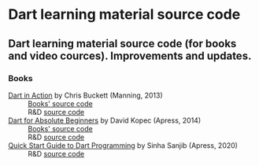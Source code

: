 # Dart learning material source code
## Dart learning material source code (for books and video cources). Improvements and updates.

### Books
<dl>
  <dt><a href="https://www.manning.com/books/dart-in-action">Dart in Action</a> by Chris Buckett (Manning, 2013)</dt>
    <dd><a href="https://www.manning.com/downloads/555">Books' source code</a></dd> 
    <dd>R&amp;D <a href="https://github.com/rustkas/dart_in_action_my_R-D">source code</a></dd>  
  
  <dt><a href="https://www.apress.com/gp/book/9781430264811">Dart for Absolute Beginners</a> by David Kopec (Apress, 2014)</dt>
    <dd><a href="https://github.com/apress/dart-for-absolute-begs">Books' source code</a></dd> 
    <dd>R&amp;D <a href="https://github.com/rustkas/dart-for-absolute-begs">source code</a></dd>  
    
  <dt><a href="https://www.apress.com/gp/book/9781484255612">Quick Start Guide to Dart Programming</a> by Sinha Sanjib (Apress, 2020)</dt>
    <dd>R&amp;D <a href="https://github.com/rustkas/dart-for-absolute-begs">source code</a></dd>  
  
</dl>  
